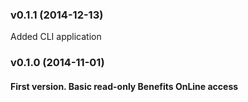 ### v0.1.1 (2014-12-13)

Added CLI application

### v0.1.0 (2014-11-01)

#### First version. Basic read-only Benefits OnLine access
